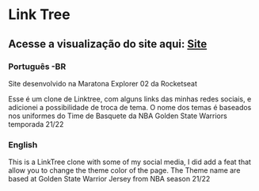 # Link Tree

## Acesse a visualização do site aqui: [Site](https://lucxisto.github.io/link-tree/)

### Português -BR
Site desenvolvido na Maratona Explorer 02 da Rocketseat

Esse é um clone de Linktree, com alguns links das minhas redes sociais, e adicionei a possibilidade de troca de tema. O nome dos temas é baseados nos uniformes do Time de Basquete da NBA Golden State Warriors temporada 21/22

### English
This is a LinkTree clone with some of my social media, I did add a feat that allow you to change the theme color of the page. The Theme name are based at Golden State Warrior Jersey from NBA season 21/22
